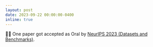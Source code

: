 ```yaml
---
layout: post
date: 2023-09-22 00:00:00-0400
inline: true
---
```


🏃‍♀️ One paper got accepted as Oral by [NeurIPS 2023 (Datasets and Benchmarks)](https://nips.cc/Conferences/2023/CallForDatasetsBenchmarks).
